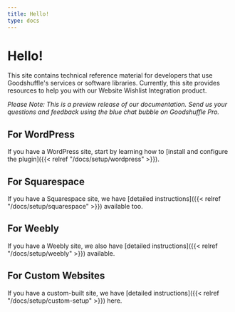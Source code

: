 ```yaml
---
title: Hello!
type: docs
---
```


# Hello!

This site contains technical reference material for developers that use Goodshuffle's services or software libraries. Currently, this site provides resources to help you with our Website Wishlist Integration product.

_Please Note: This is a preview release of our documentation. Send us your questions and feedback using the blue chat bubble on Goodshuffle Pro._

## For WordPress

If you have a WordPress site, start by learning how to [install and configure the plugin]({{< relref "/docs/setup/wordpress" >}}).

## For Squarespace

If you have a Squarespace site, we have [detailed instructions]({{< relref "/docs/setup/squarespace" >}}) available too.

## For Weebly

If you have a Weebly site, we also have [detailed instructions]({{< relref "/docs/setup/weebly" >}}) available.

## For Custom Websites

If you have a custom-built site, we have [detailed instructions]({{< relref "/docs/setup/custom-setup" >}}) here.
